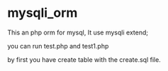 mysqli_orm
=========

This an php orm for mysql, It use mysqli extend;

you can run test.php and test1.php 

by first you have create table with the create.sql file.





